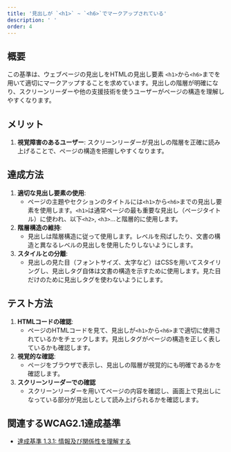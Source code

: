 ```yaml
---
title: '見出しが `<h1>` ~ `<h6>`でマークアップされている'
description: ' '
order: 4
---
```


## 概要
この基準は、ウェブページの見出しをHTMLの見出し要素 `<h1>`から`<h6>`までを用いて適切にマークアップすることを求めています。見出しの階層が明確になり、スクリーンリーダーや他の支援技術を使うユーザーがページの構造を理解しやすくなります。

## メリット
1. **視覚障害のあるユーザー**: スクリーンリーダーが見出しの階層を正確に読み上げることで、ページの構造を把握しやすくなります。

## 達成方法
1. **適切な見出し要素の使用**:
    - ページの主題やセクションのタイトルには`<h1>`から`<h6>`までの見出し要素を使用します。`<h1>`は通常ページの最も重要な見出し（ページタイトル）に使われ、以下`<h2>`, `<h3>`…と階層的に使用します。
2. **階層構造の維持**:
    - 見出しは階層構造に従って使用します。レベルを飛ばしたり、文書の構造と異なるレベルの見出しを使用したりしないようにします。
3. **スタイルとの分離**:
    - 見出しの見た目（フォントサイズ、太字など）はCSSを用いてスタイリングし、見出しタグ自体は文書の構造を示すために使用します。見た目だけのために見出しタグを使わないようにします。

## テスト方法
1. **HTMLコードの確認**:
    - ページのHTMLコードを見て、見出しが`<h1>`から`<h6>`まで適切に使用されているかをチェックします。見出しタグがページの構造を正しく表しているかも確認します。
2. **視覚的な確認**:
    - ページをブラウザで表示し、見出しの階層が視覚的にも明確であるかを確認します。
3. **スクリーンリーダーでの確認**
    - スクリーンリーダーを用いてページの内容を確認し、画面上で見出しになっている部分が見出しとして読み上げられるかを確認します。

## 関連するWCAG2.1達成基準
- [達成基準 1.3.1: 情報及び関係性を理解する](https://waic.jp/translations/WCAG21/Understanding/info-and-relationships.html)
